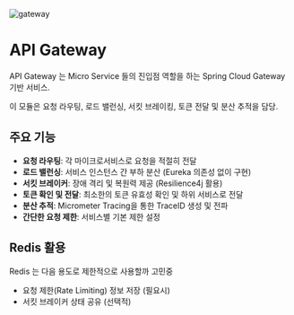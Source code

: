 ![gateway](https://github.com/user-attachments/assets/89147d58-d624-42b0-8fb6-729dc51da412)

# API Gateway

API Gateway 는 Micro Service 들의 진입점 역할을 하는 Spring Cloud Gateway 기반 서비스.
 
이 모듈은 요청 라우팅, 로드 밸런싱, 서킷 브레이킹, 토큰 전달 및 분산 추적을 담당.

## 주요 기능

- **요청 라우팅**: 각 마이크로서비스로 요청을 적절히 전달
- **로드 밸런싱**: 서비스 인스턴스 간 부하 분산 (Eureka 의존성 없이 구현)
- **서킷 브레이커**: 장애 격리 및 복원력 제공 (Resilience4j 활용)
- **토큰 확인 및 전달**: 최소한의 토큰 유효성 확인 및 하위 서비스로 전달
- **분산 추적**: Micrometer Tracing을 통한 TraceID 생성 및 전파
- **간단한 요청 제한**: 서비스별 기본 제한 설정

## Redis 활용

Redis 는 다음 용도로 제한적으로 사용할까 고민중
- 요청 제한(Rate Limiting) 정보 저장 (필요시)
- 서킷 브레이커 상태 공유 (선택적)

